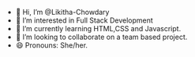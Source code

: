 - 👋 Hi, I’m @Likitha-Chowdary
- 👀 I’m interested in Full Stack Development
- 🌱 I’m currently learning HTML,CSS and Javascript.
- 💞️ I’m looking to collaborate on a team based project.
- 😄 Pronouns: She/her.

<!---
Likitha-Chowdary/Likitha-Chowdary is a ✨ special ✨ repository because its `README.md` (this file) appears on your GitHub profile.
You can click the Preview link to take a look at your changes.
--->
